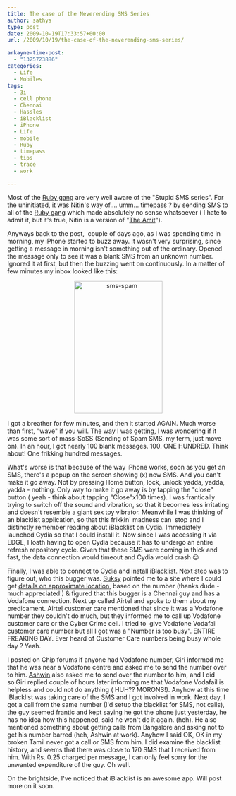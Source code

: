 ```yaml
---
title: The case of the Neverending SMS Series
author: sathya
type: post
date: 2009-10-19T17:33:57+00:00
url: /2009/10/19/the-case-of-the-neverending-sms-series/

arkayne-time-post:
  - "1325723886"
categories:
  - Life
  - Mobiles
tags:
  - 3i
  - cell phone
  - Chennai
  - Hassles
  - iBlacklist
  - iPhone
  - Life
  - mobile
  - Ruby
  - timepass
  - tips
  - trace
  - work

---
```

Most of the [Ruby gang][1] are very well aware of the "Stupid SMS series". For the uninitiated, it was Nitin's way of&#8230;. umm&#8230; timepass ? by sending SMS to all of the [Ruby gang][1] which made absolutely no sense whatsoever ( I hate to admit it, but it's true, Nitin is a version of "[The Amit][2]").

Anyways back to the post,  couple of days ago, as I was spending time in morning, my iPhone started to buzz away. It wasn't very surprising, since getting a message in morning isn't something out of the ordinary. Opened the message only to see it was a blank SMS from an unknown number. Ignored it at first, but then the buzzing went on continuously. In a matter of few minutes my inbox looked like this:

<!--more-->

<p style="text-align: center;">
  <a href="https://kurast.sathyabh.at/wp-content/uploads/2009/10/sms-spam.jpg"><img class="size-medium wp-image-309 aligncenter" title="sms-spam" src="https://kurast.sathyabh.at/wp-content/uploads/2009/10/sms-spam-200x300.jpg" alt="sms-spam" width="200" height="300" /></a>
</p>

<p style="text-align: left;">
  I got a breather for few minutes, and then it started AGAIN. Much worse than first, "wave" if you will. The way I was getting, I was wondering if it was some sort of mass-SoSS (Sending of Spam SMS, my term, just move on). In an hour, I got nearly 100 blank messages. 100. ONE HUNDRED. Think about! One frikking hundred messages.
</p>

<p style="text-align: left;">
  What's worse is that because of the way iPhone works, soon as you get an SMS, there's a popup on the screen showing (x) new SMS. And you can't make it go away. Not by pressing Home button, lock, unlock yadda, yadda, yadda - nothing. Only way to make it go away is by tapping the "close" button ( yeah - think about tapping "Close"x100 times). I was frantically trying to switch off the sound and vibration, so that it becomes less irritating and doesn't resemble a giant sex toy vibrator. Meanwhile I was thinking of an blacklist application, so that this frikkin' madness can  stop and I distinctly remember reading about iBlacklist on Cydia. Immediately launched Cydia so that I could install it. Now since I was accessing it via EDGE, I loath having to open Cydia because it has to undergo an entire refresh repository cycle. Given that these SMS were coming in thick and fast, the data connection would timeout and Cydia would crash 😐
</p>

<p style="text-align: left;">
  Finally, I was able to connect to Cydia and install iBlacklist. Next step was to figure out, who this bugger was. <a id="aptureLink_RXWH1RdHhL" href="https://suksy.com">Suksy</a> pointed me to a site where I could get <a id="aptureLink_uasxpRHsQq" href="https://trace.bharatiyamobile.com/">details on approximate location</a>, based on the number (thanks dude - much appreciated!) & figured that this bugger is a Chennai guy and has a Vodafone connection. Next up called Airtel and spoke to them about my predicament. Airtel customer care mentioned that since it was a Vodafone number they couldn't do much, but they informed me to call up Vodafone customer care or the Cyber Crime cell. I tried to  give Vodafone Vodafail customer care number but all I got was a "Number is too busy". ENTIRE FREAKING DAY. Ever heard of Customer Care numbers being busy whole day ? Yeah.
</p>

<p style="text-align: left;">
  I posted on Chip forums if anyone had Vodafone number, Giri informed me that he was near a Vodafone centre and asked me to send the number over to him. <a id="aptureLink_TVLiiDB4gt" href="https://twitter.com/ashwinsid">Ashwin</a> also asked me to send over the number to him, and I did so.Giri replied couple of hours later informing me that Vodafone Vodafail is helpless and could not do anything ( HUH?? MORONS!). Anyhow at this time iBlacklist was taking care of the SMS and I got involved in work. Next day, I got a call from the same number (I'd setup the blacklist for SMS, not calls), the guy seemed frantic and kept saying he got the phone just yesterday, he has no idea how this happened, said he won't do it again. (heh). He also mentioned something about getting calls from Bangalore and asking not to get his number barred (heh, Ashwin at work). Anyhow I said OK, OK in my broken Tamil never got a call or SMS from him. I did examine the blacklist history, and seems that there was close to 170 SMS that I received from him. With Rs. 0.25 charged per message, I can only feel sorry for the unwanted expenditure of the guy. Oh well.
</p>

<p style="text-align: left;">
  On the brightside, I've noticed that iBlacklist is an awesome app. Will post more on it soon.
</p>

 [1]: https://www.flickr.com/photos/sathyabhat/4025641571/
 [2]: https://krishashok.wordpress.com/2009/10/16/dear-lonely-planet/
